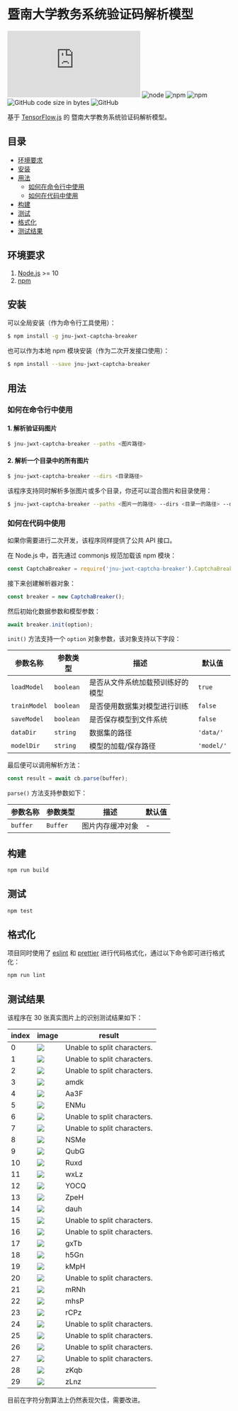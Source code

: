 # 暨南大学教务系统验证码解析模型

![GitHub Workflow Status](https://img.shields.io/github/workflow/status/xiaojianzhong/jnu-jwxt-captcha-breaker/Node.js)
![node](https://img.shields.io/node/v/jnu-jwxt-captcha-breaker)
![npm](https://img.shields.io/npm/v/jnu-jwxt-captcha-breaker)
![npm](https://img.shields.io/npm/dw/jnu-jwxt-captcha-breaker)
![GitHub code size in bytes](https://img.shields.io/github/languages/code-size/xiaojianzhong/jnu-jwxt-captcha-breaker)
![GitHub](https://img.shields.io/github/license/xiaojianzhong/jnu-jwxt-captcha-breaker)

基于 [TensorFlow.js](https://www.tensorflow.org/js) 的 暨南大学教务系统验证码解析模型。

## 目录

- [环境要求](#prerequisites)
- [安装](#installation)
- [用法](#usage)
  - [如何在命令行中使用](#cli-usage)
  - [如何在代码中使用](#code-usage)
- [构建](#build)
- [测试](#test)
- [格式化](#formatting)
- [测试结果](#result)

## <a name="prerequisites"></a> 环境要求

1. [Node.js](https://nodejs.org) >= 10
2. [npm](https://www.npmjs.com)

## <a name="installation"></a> 安装

可以全局安装（作为命令行工具使用）：

```bash
$ npm install -g jnu-jwxt-captcha-breaker
```

也可以作为本地 npm 模块安装（作为二次开发接口使用）：

```bash
$ npm install --save jnu-jwxt-captcha-breaker
```

## <a name="usage"></a> 用法

### <a name="cli-usage"></a> 如何在命令行中使用

#### 1. 解析验证码图片

```bash
$ jnu-jwxt-captcha-breaker --paths <图片路径>
```

#### 2. 解析一个目录中的所有图片

```bash
$ jnu-jwxt-captcha-breaker --dirs <目录路径>
```

该程序支持同时解析多张图片或多个目录，你还可以混合图片和目录使用：

```bash
$ jnu-jwxt-captcha-breaker --paths <图片一的路径> --dirs <目录一的路径> --dirs <目录二的路径> --paths <图片二的路径>
```

### <a name="code-usage"></a> 如何在代码中使用

如果你需要进行二次开发，该程序同样提供了公共 API 接口。

在 Node.js 中，首先通过 commonjs 规范加载该 npm 模块：

```javascript
const CaptchaBreaker = require('jnu-jwxt-captcha-breaker').CaptchaBreaker;
```

接下来创建解析器对象：

```javascript
const breaker = new CaptchaBreaker();
```

然后初始化数据参数和模型参数：

```javascript
await breaker.init(option);
```

`init()` 方法支持一个 `option` 对象参数，该对象支持以下字段：

| 参数名称     | 参数类型  | 描述                             | 默认值     |
| ------------ | --------- | -------------------------------- | ---------- |
| `loadModel`  | `boolean` | 是否从文件系统加载预训练好的模型 | `true`     |
| `trainModel` | `boolean` | 是否使用数据集对模型进行训练     | `false`    |
| `saveModel`  | `boolean` | 是否保存模型到文件系统           | `false`    |
| `dataDir`    | `string`  | 数据集的路径                     | `'data/'`  |
| `modelDir`   | `string`  | 模型的加载/保存路径              | `'model/'` |

最后便可以调用解析方法：

```javascript
const result = await cb.parse(buffer);
```

`parse()` 方法支持参数如下：

| 参数名称 | 参数类型 | 描述             | 默认值 |
| -------- | -------- | ---------------- | ------ |
| `buffer` | `Buffer` | 图片内存缓冲对象 | -      |

## <a name="build"></a> 构建

```bash
npm run build
```

## <a name="test"></a> 测试

```bash
npm test
```

## <a name="formatting"></a> 格式化

项目同时使用了 [eslint](https://github.com/eslint/eslint) 和 [prettier](https://github.com/prettier/prettier) 进行代码格式化，通过以下命令即可进行格式化：

```bash
npm run lint
```

## <a name="result"></a> 测试结果

该程序在 30 张真实图片上的识别测试结果如下：

| index | image                 | result                      |
| ----- | --------------------- | --------------------------- |
| 0     | ![](./asset/5yu6.png) | Unable to split characters. |
| 1     | ![](./asset/6fYG.png) | Unable to split characters. |
| 2     | ![](./asset/7uff.png) | Unable to split characters. |
| 3     | ![](./asset/8mdk.png) | amdk                        |
| 4     | ![](./asset/Aa3F.png) | Aa3F                        |
| 5     | ![](./asset/ENeU.png) | ENMu                        |
| 6     | ![](./asset/GCYU.png) | Unable to split characters. |
| 7     | ![](./asset/KXGL.png) | Unable to split characters. |
| 8     | ![](./asset/NSMe.png) | NSMe                        |
| 9     | ![](./asset/QUbG.png) | QubG                        |
| 10    | ![](./asset/RUx8.png) | Ruxd                        |
| 11    | ![](./asset/WxLz.png) | wxLz                        |
| 12    | ![](./asset/YecQ.png) | YOCQ                        |
| 13    | ![](./asset/ZpeH.png) | ZpeH                        |
| 14    | ![](./asset/daUh.png) | dauh                        |
| 15    | ![](./asset/fK3K.png) | Unable to split characters. |
| 16    | ![](./asset/giHh.png) | Unable to split characters. |
| 17    | ![](./asset/gxTb.png) | gxTb                        |
| 18    | ![](./asset/h5Gn.png) | h5Gn                        |
| 19    | ![](./asset/kMpR.png) | kMpH                        |
| 20    | ![](./asset/mMUa.png) | Unable to split characters. |
| 21    | ![](./asset/mRNh.png) | mRNh                        |
| 22    | ![](./asset/mhsP.png) | mhsP                        |
| 23    | ![](./asset/rcPz.png) | rCPz                        |
| 24    | ![](./asset/sYYX.png) | Unable to split characters. |
| 25    | ![](./asset/wAnY.png) | Unable to split characters. |
| 26    | ![](./asset/xh5Q.png) | Unable to split characters. |
| 27    | ![](./asset/ysUA.png) | Unable to split characters. |
| 28    | ![](./asset/zKqB.png) | zKqb                        |
| 29    | ![](./asset/zLnZ.png) | zLnz                        |

目前在字符分割算法上仍然表现欠佳，需要改进。
